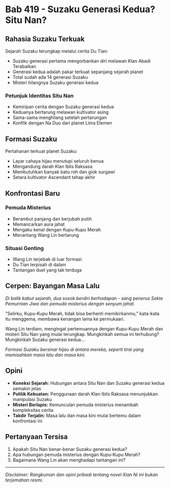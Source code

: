 # Bab 419 - Suzaku Generasi Kedua? Situ Nan?

## Rahasia Suzaku Terkuak

Sejarah Suzaku terungkap melalui cerita Du Tian:
- Suzaku generasi pertama mengorbankan diri melawan Klan Abadi Terabaikan
- Generasi kedua adalah pakar terkuat sepanjang sejarah planet
- Total sudah ada 14 generasi Suzaku
- Misteri hilangnya Suzaku generasi kedua

### Petunjuk Identitas Situ Nan
- Kemiripan cerita dengan Suzaku generasi kedua
- Keduanya bertarung melawan kultivator asing
- Sama-sama menghilang setelah pertarungan
- Konflik dengan Na Duo dari planet Lima Elemen

## Formasi Suzaku

Pertahanan terkuat planet Suzaku:
- Layar cahaya hijau menutupi seluruh benua
- Mengandung darah Klan Iblis Raksasa
- Membutuhkan banyak batu roh dan giok surgawi
- Setara kultivator Ascendant tahap akhir

## Konfrontasi Baru

### Pemuda Misterius
- Berambut panjang dan berjubah putih
- Memancarkan aura jahat
- Mengaku kenal dengan Kupu-Kupu Merah
- Menantang Wang Lin bertarung

### Situasi Genting
- Wang Lin terjebak di luar formasi
- Du Tian terpisah di dalam
- Tantangan duel yang tak terduga

## Cerpen: Bayangan Masa Lalu

*Di balik kabut sejarah, dua sosok berdiri berhadapan - sang penerus Sekte Pemurnian Jiwa dan pemuda misterius dengan senyum jahat.*

"Selirku, Kupu-Kupu Merah, tidak bisa berhenti memikirkanmu," kata-kata itu menggema, membawa kenangan lama ke permukaan.

Wang Lin terdiam, mengingat pertemuannya dengan Kupu-Kupu Merah dan misteri Situ Nan yang mulai terungkap. Mungkinkah semua ini terhubung? Mungkinkah Suzaku generasi kedua...

*Formasi Suzaku bersinar hijau di antara mereka, seperti tirai yang memisahkan masa lalu dan masa kini.*

## Opini

- **Koneksi Sejarah:** Hubungan antara Situ Nan dan Suzaku generasi kedua semakin jelas
- **Politik Kekuatan:** Penggunaan darah Klan Iblis Raksasa menunjukkan manipulasi Suzaku
- **Misteri Berlapis:** Kemunculan pemuda misterius menambah kompleksitas cerita
- **Takdir Terjalin:** Masa lalu dan masa kini mulai bertemu dalam konfrontasi ini

## Pertanyaan Tersisa

1. Apakah Situ Nan benar-benar Suzaku generasi kedua?
2. Apa hubungan pemuda misterius dengan Kupu-Kupu Merah?
3. Bagaimana Wang Lin akan menghadapi tantangan ini?

---

_Disclaimer: Rangkuman dan opini pribadi tentang novel Xian Ni ini bukan terjemahan resmi._
